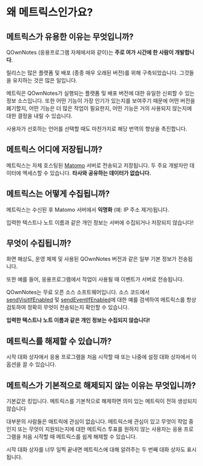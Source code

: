 # 왜 메트릭스인가요?

## 메트릭스가 유용한 이유는 무엇입니까?

QOwnNotes (응용프로그램 자체에서와 같이)는 **주로 여가 시간에 한 사람이 개발합니다**.

릴리스는 많은 플랫폼 및 배포 (종종 매우 오래된 버전)를 위해 구축되었습니다. 그것들을 유지하는 것은 많은 일입니다.

메트릭은 QOwnNotes가 실행되는 플랫폼 및 배포 버전에 대한 유일한 신뢰할 수 있는 정보 소스입니다. 또한 어떤 기능이 가장 인기가 있는지를 보여주기 때문에 어떤 버전을 폐기할지, 어떤 기능은 더 많은 작업이 필요한지, 어떤 기능은 거의 사용되지 않는지에 대한 결정을 내릴 수 있습니다.

사용자가 선호하는 언어를 선택할 때도 마찬가지로 해당 번역의 향상을 촉진합니다.

## 메트릭스 어디에 저장됩니까?

메트릭스는 자체 호스팅된 [Matomo](https://matomo.org/) 서버로 전송되고 저장됩니다. 두 주요 개발자만 데이터에 액세스할 수 있습니다. **타사와 공유하는 데이터가 없습니다.**

## 메트릭스는 어떻게 수집됩니까?

메트릭스는 수신된 후 Matomo 서버에서 **익명화** (예: IP 주소 제거)됩니다.

입력한 텍스트나 노트 이름과 같은 개인 정보는 서버에 수집되거나 저장되지 않습니다!

## 무엇이 수집됩니까?

화면 해상도, 운영 체제 및 사용된 QOwnNotes 버전과 같은 일부 기본 정보가 전송됩니다.

또한 예를 들어, 응용프로그램에서 작업이 사용될 때 이벤트가 서버로 전송됩니다.

QOwnNotes는 무료 오픈 소스 소프트웨어입니다. 소스 코드에서 [sendVisitIfEnabled](https://github.com/pbek/QOwnNotes/search?q=sendVisitIfEnabled) 및 [sendEventIfEnabled](https://github.com/pbek/QOwnNotes/search?q=sendEventIfEnabled)에 대한 예를 검색하여 메트릭스를 항상 검토하여 정확히 무엇이 전송되는지 확인할 수 있습니다.

**입력한 텍스트나 노트 이름과 같은 개인 정보는 수집되지 않습니다!**

## 메트릭스를 해제할 수 있습니까?

시작 대화 상자에서 응용 프로그램을 처음 시작할 때 또는 나중에 설정 대화 상자에서 이 옵션을 끌 수 있습니다.

## 메트릭스가 기본적으로 해제되지 않는 이유는 무엇입니까?

기본값은 킹입니다. 메트릭스를 기본적으로 해제하면 의미 있는 메트릭이 전혀 생성되지 않습니다

대부분의 사람들은 매트릭에 관심이 없습니다. 메트릭스에 관심이 있고 무엇이 작업 중인지 또는 무엇이 지원되는지에 대한 메트릭스 투표를 원하지 않는 사용자는 응용 프로그램을 처음 시작할 때 메트릭스를 쉽게 해제할 수 있습니다.

시작 대화 상자를 너무 일찍 끝내면 메트릭스에 대해 알려주는 두 번째 대화 상자도 표시됩니다.
